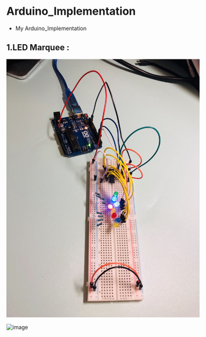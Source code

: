 # Arduino_Implementation

- My Arduino_Implementation


## 1.LED Marquee : 

![image](result/Image/Chp8_LED_74HC595.jpg)

![image](result/GIF/Chp9_LED.gif)

